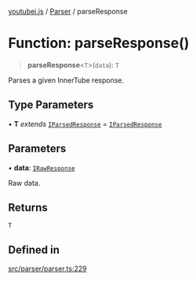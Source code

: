 [youtubei.js](../../../README.md) / [Parser](../README.md) / parseResponse

# Function: parseResponse()

> **parseResponse**\<`T`\>(`data`): `T`

Parses a given InnerTube response.

## Type Parameters

• **T** *extends* [`IParsedResponse`](../../APIResponseTypes/interfaces/IParsedResponse.md) = [`IParsedResponse`](../../APIResponseTypes/interfaces/IParsedResponse.md)

## Parameters

• **data**: [`IRawResponse`](../../APIResponseTypes/interfaces/IRawResponse.md)

Raw data.

## Returns

`T`

## Defined in

[src/parser/parser.ts:229](https://github.com/LuanRT/YouTube.js/blob/e54e499ff553dab51e6d9d1aebc090b50fec29ba/src/parser/parser.ts#L229)
